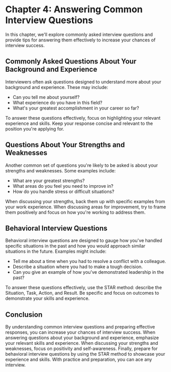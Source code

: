 Chapter 4: Answering Common Interview Questions
===============================================

In this chapter, we'll explore commonly asked interview questions and provide tips for answering them effectively to increase your chances of interview success.

Commonly Asked Questions About Your Background and Experience
-------------------------------------------------------------

Interviewers often ask questions designed to understand more about your background and experience. These may include:

* Can you tell me about yourself?
* What experience do you have in this field?
* What's your greatest accomplishment in your career so far?

To answer these questions effectively, focus on highlighting your relevant experience and skills. Keep your response concise and relevant to the position you're applying for.

Questions About Your Strengths and Weaknesses
---------------------------------------------

Another common set of questions you're likely to be asked is about your strengths and weaknesses. Some examples include:

* What are your greatest strengths?
* What areas do you feel you need to improve in?
* How do you handle stress or difficult situations?

When discussing your strengths, back them up with specific examples from your work experience. When discussing areas for improvement, try to frame them positively and focus on how you're working to address them.

Behavioral Interview Questions
------------------------------

Behavioral interview questions are designed to gauge how you've handled specific situations in the past and how you would approach similar situations in the future. Examples might include:

* Tell me about a time when you had to resolve a conflict with a colleague.
* Describe a situation where you had to make a tough decision.
* Can you give an example of how you've demonstrated leadership in the past?

To answer these questions effectively, use the STAR method: describe the Situation, Task, Action, and Result. Be specific and focus on outcomes to demonstrate your skills and experience.

Conclusion
----------

By understanding common interview questions and preparing effective responses, you can increase your chances of interview success. When answering questions about your background and experience, emphasize your relevant skills and experience. When discussing your strengths and weaknesses, focus on positivity and self-awareness. Finally, prepare for behavioral interview questions by using the STAR method to showcase your experience and skills. With practice and preparation, you can ace any interview.
